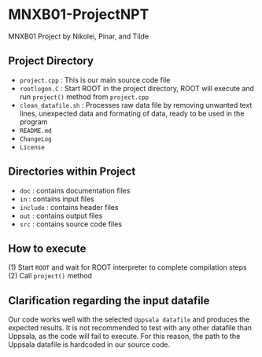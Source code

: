 
# MNXB01-ProjectNPT
MNXB01 Project by Nikolei, Pinar, and Tilde

## Project Directory

- `project.cpp`       : This is our main source code file
- `rootlogon.C`       : Start ROOT in the project directory, ROOT will execute and run `project()` method from `project.cpp`
- `clean_datafile.sh` : Processes raw data file by removing unwanted text lines, unexpected data and formating of data, ready to be used in the program
- `README.md`
- `ChangeLog`
- `License`

## Directories within Project
- `doc`     : contains documentation files
- `in`      : contains input files
- `include` : contains header files
- `out`     : contains output files
- `src`     : contains source code files

## How to execute
(1) Start `ROOT` and wait for ROOT interpreter to complete compilation steps
(2) Call `project()` method

## Clarification regarding the input datafile
Our code works well with the selected `Uppsala datafile` and produces the expected results. It is not recommended to test with any other datafile than Uppsala, as the code will fail to execute. For this reason, the path to the Uppsala datafile is hardcoded in our source code.



